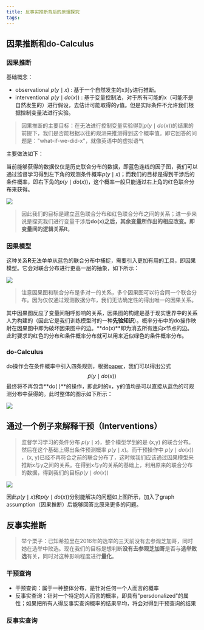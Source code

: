 ```yaml
---
title: 反事实推断背后的原理探究
tags:
---
```




## 因果推断和do-Calculus

### 因果推断

基础概念：

-   observational $p(y \mid x)$ : 基于一个自然发生的x对y进行推断。
-   interventional $p(y \mid d o(x))$ : 基于变量控制法，对于所有可能的x（可能不是自然发生的）进行假设，去估计可能取得的y值。但是实际条件不允许我们根据控制变量法进行实验。

>   因果推断的主要目标：在无法进行控制变量实验得到$p(y \mid d o(x))$的结果的前提下，我们是否能根据以往的观测来推测得到这个概率值。即它回答的问题是："what-if-we-did-x"，就像英语中的虚拟语气

主要做法如下：

当前能够获得的数据仅仅是历史联合分布的数据，即蓝色连线的因子图，我们可以通过监督学习得到左下角的观测条件概率$p(y \mid x)$；而我们的目标是得到干涉后的条件概率，即右下角的$p(y \mid d o(x))$，这个概率一般只能通过右上角的红色联合分布来获得。

![](https://gitblog-1302688916.cos.ap-beijing.myqcloud.com/cs224n/202103/18/154935-964879.png)

>   因此我们的目标是建立蓝色联合分布和红色联合分布之间的关系；进一步来说是探究我们进行变量干涉后**do(x)**之后，其余变量所作出的相应改变。即变量间的逻辑关系**R**。

### 因果模型

这种关系**R**无法单单从蓝色的联合分布中捕捉，需要引入更加有用的工具，即因果模型。它会对联合分布进行更高一层的抽象，如下所示：

![](https://gitblog-1302688916.cos.ap-beijing.myqcloud.com/cs224n/202103/18/162739-319929.png)

>   注意因果图和联合分布是多对一的关系，多个因果图可以符合同一个联合分布。因为仅仅通过观测数据分布，我们无法确定性的得出唯一的因果关系。

其中因果图反应了变量间相呼影响的关系，因果图的构建是基于现实世界中的关系人为构建的（因此它是我们训练模型时的一种**先验知识**）。概率分布中的do操作映射在因果图中即为破坏因果图中的边。**do(x)**即为消去所有连向x节点的边。此时要求的红色的分布和条件概率分布就可以用来近似绿色的条件概率分布。

### do-Calculus

do操作会在条件概率中引入四条规则，根据[paper]()，我们可以得出公式
$$
\tilde{p}(y \mid d o(x))
$$
最终将不再包含**do( )**的操作，即此时的x，y的值均是可以直接从蓝色的可观测分布中获得的。此时整体的图示如下所示：

![](https://gitblog-1302688916.cos.ap-beijing.myqcloud.com/cs224n/202103/18/170327-417022.png) 





## 通过一个例子来解释干预（Interventions）

>   监督学习学习的条件分布 $p(y \mid x)$，整个模型学到的是 (x,y) 的联合分布。然后在这个基础上得出条件预测概率 $p(y \mid x)$。而干预操作中 $p(y \mid d o(x))$ ，(x, y)已经不再符合之前的联合分布了，这时候我们应该通过因果模型来推断x与y之间的关系。在得到x与y的关系的基础上，利用原来的联合分布的数据，得到我们的目标$p(y \mid d o(x))$

![](https://gitblog-1302688916.cos.ap-beijing.myqcloud.com/cs224n/202103/19/090935-884234.png)

因此$p(y \mid x)$和$p(y \mid d o(x))$分别能解决的问题如上图所示，加入了graph assumption（因果推断）后能够回答比原来更多的问题。



## 反事实推断

>   举个栗子：已知希拉里在2016年的选举的三天前没有去参观芝加哥，同时她在选举中败选。现在我们的目标是想判断**没有去参观芝加哥**是否与**选举败选**有关，同时对这种影响程度进行**量化**。

### 干预查询

-   干预查询：属于一种整体分布，是针对任何一个人而言的概率
-   反事实查询：针对一个特定的人而言的概率，即具有"persdonalized"的属性；如果把所有人得反事实查询概率的结果平均，将会对得到干预查询的结果   

### 反事实查询











